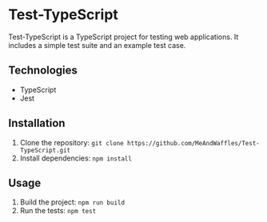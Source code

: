# Test-TypeScript

Test-TypeScript is a TypeScript project for testing web applications. It includes a simple test suite and an example test case.

## Technologies

- TypeScript
- Jest

## Installation

1. Clone the repository: `git clone https://github.com/MeAndWaffles/Test-TypeScript.git`
2. Install dependencies: `npm install`

## Usage

1. Build the project: `npm run build`
2. Run the tests: `npm test`
